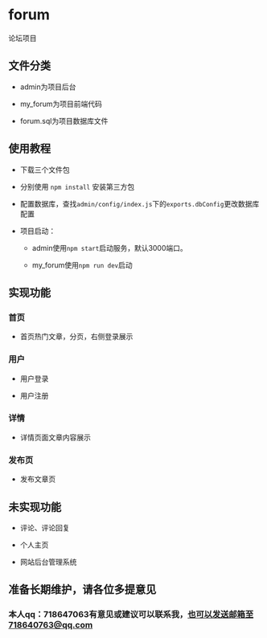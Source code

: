 # forum
论坛项目

## 文件分类

  +  admin为项目后台
  
  +  my_forum为项目前端代码
  
  +  forum.sql为项目数据库文件

## 使用教程

  +  下载三个文件包
  
  +  分别使用 `npm install` 安装第三方包
  
  +  配置数据库，查找`admin/config/index.js`下的`exports.dbConfig`更改数据库配置
  
  +  项目启动：
  
      +  admin使用`npm start`启动服务，默认3000端口。
      
      +  my_forum使用`npm run dev`启动
 
 ## 实现功能
 
 ### 首页
 
  +  首页热门文章，分页，右侧登录展示
  
 ### 用户
 
  +  用户登录
  
  +  用户注册
  
 ### 详情
  
  +  详情页面文章内容展示
  
 ### 发布页
 
  +  发布文章页

## 未实现功能
  
  +  评论、评论回复
  
  +  个人主页
  
  +  网站后台管理系统
  
## 准备长期维护，请各位多提意见

### 本人qq：718647063有意见或建议可以联系我，也可以发送邮箱至718640763@qq.com







